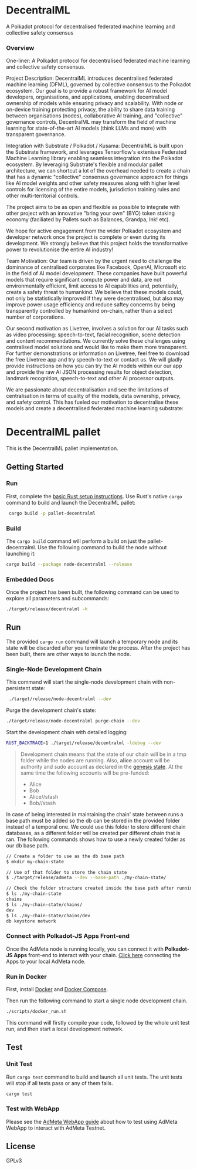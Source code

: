 # DecentralML
A Polkadot protocol for decentralised federated machine learning and collective safety consensus

### Overview

One-liner: A Polkadot protocol for decentralised federated machine learning and collective safety consensus.

Project Description:
DecentralML introduces decentralised federated machine learning (DFML), governed by collective consensus to the Polkadot ecosystem. Our goal is to provide a robust framework for AI model developers, organisations, and applications, enabling decentralised ownership of models while ensuring privacy and scalability. With node or on-device training protecting privacy, the ability to share data training between organisations (nodes), collaborative AI training, and "collective" governance controls, DecentralML may transform the field of machine learning for state-of-the-art AI models (think LLMs and more) with transparent governance.

Integration with Substrate / Polkadot / Kusama:
DecentralML is built upon the Substrate framework, and leverages Tensorflow's extenisve Federated Machine Learning library enabling seamless integration into the Polkadot ecosystem. By leveraging Substrate's flexible and modular pallet architecture, we can shortcut a lot of the overhead needed to create a chain that has a dynamic "collective" consensus governance approach for things like AI model weights and other safety measures along with higher level controls for licensing of the entire models, jurisdiction training rules and other multi-territorial controls.  

The project aims to be as open and flexible as possible to integrate with other project with an innovative "bring your own" (BYO) token staking economy (faciliated by Pallets such as Balances, Grandpa, Ink! etc). 

We hope for active engagement from the wider Polkadot ecosystem and developer network once the project is complete or even during its development. We strongly believe that this project holds the transformative power to revolutionise the entire AI industry!

Team Motivation:
Our team is driven by the urgent need to challenge the dominance of centralised corporates like Facebook, OpenAI, Microsoft etc in the field of AI model development. These companies have built powerful models that require significant compute power and data, are not environmentally efficient, limit access to AI capabilities and, potentially, create a safety threat to humankind. We believe that these models could, not only be statistically improved if they were decentralised, but also may improve power usage efficiency and reduce saftey concerns by being transparently controlled by humankind on-chain, rather than a select number of corporations.

Our second motivation as Livetree, involves a solution for our AI tasks such as video processing: speech-to-text, facial recognition, scene detection and content recommendations. We currently solve these challenges using centralised model solutions and would like to make them more transparent. For further demonstrations or information on Livetree, feel free to download the free Livetree app and try speech-to-text or contact us. We will gladly provide instructions on how you can try the AI models within our our app and provide the raw AI JSON processing results for object detection, landmark recognition, speech-to-text and other AI processor outputs.

We are passionate about decentralisation and see the limitations of centralisation in terms of quality of the models, data ownership, privacy, and safety control. This has fueled our motivation to decentralise these models and create a decentralised federated machine learning substrate:



# DecentralML pallet

This is the DecentralML pallet implementation.

## Getting Started


### Run
First, complete the [basic Rust setup instructions](https://docs.substrate.io/install/).
Use Rust's native `cargo` command to build and launch the DecentralML pallet:

```sh
 cargo build -p pallet-decentralml
```

### Build

The `cargo build` command will perform a build on just the pallet-decentralml. Use the following command to build the node
without launching it:

```sh
cargo build --package node-decentralml --release
```

### Embedded Docs

Once the project has been built, the following command can be used to explore all parameters and
subcommands:

```sh
./target/release/decentralml -h
```

## Run

The provided `cargo run` command will launch a temporary node and its state will be discarded after
you terminate the process. After the project has been built, there are other ways to launch the
node.

### Single-Node Development Chain

This command will start the single-node development chain with non-persistent state:

```bash
 ./target/release/node-decentralml --dev
```

Purge the development chain's state:

```bash
./target/release/node-decentralml purge-chain --dev
```

Start the development chain with detailed logging:

```bash
RUST_BACKTRACE=1 ./target/release/decentralml -ldebug --dev
```

> Development chain means that the state of our chain will be in a tmp folder while the nodes are
> running. Also, **alice** account will be authority and sudo account as declared in the
> [genesis state](https://github.com/AdMetaNetwork/admeta/blob/main/node/src/chain_spec.rs#L52).
> At the same time the following accounts will be pre-funded:
>
> - Alice
> - Bob
> - Alice//stash
> - Bob//stash

In case of being interested in maintaining the chain' state between runs a base path must be added
so the db can be stored in the provided folder instead of a temporal one. We could use this folder
to store different chain databases, as a different folder will be created per different chain that
is ran. The following commands shows how to use a newly created folder as our db base path.

```bash
// Create a folder to use as the db base path
$ mkdir my-chain-state

// Use of that folder to store the chain state
$ ./target/release/admeta --dev --base-path ./my-chain-state/

// Check the folder structure created inside the base path after running the chain
$ ls ./my-chain-state
chains
$ ls ./my-chain-state/chains/
dev
$ ls ./my-chain-state/chains/dev
db keystore network
```

### Connect with Polkadot-JS Apps Front-end

Once the AdMeta node is running locally, you can connect it with **Polkadot-JS Apps** front-end to
interact with your chain. [Click
here](https://polkadot.js.org/apps/#/explorer?rpc=ws://localhost:9944) connecting the Apps to your
local AdMeta node.

### Run in Docker

First, install [Docker](https://docs.docker.com/get-docker/) and
[Docker Compose](https://docs.docker.com/compose/install/).

Then run the following command to start a single node development chain.

```bash
./scripts/docker_run.sh
```

This command will firstly compile your code, followed by the whole unit test run, and then start a
local development network.

## Test

### Unit Test

Run `cargo test` command to build and launch all unit tests. The unit tests will stop if all tests
pass or any of them fails.

```sh
cargo test
```

### Test with WebApp

Please see the [AdMeta WebApp guide](https://docs.admeta.network/guides/how-to-use-admeta-webapp)
about how to test using AdMeta WebApp to interact with AdMeta Testnet.

## License

GPLv3
